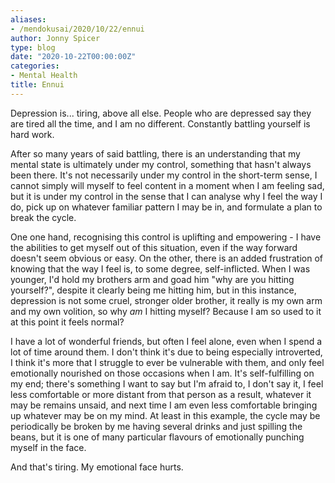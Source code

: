 ```yaml
---
aliases:
- /mendokusai/2020/10/22/ennui
author: Jonny Spicer
type: blog
date: "2020-10-22T00:00:00Z"
categories:
- Mental Health
title: Ennui
---
```

Depression is... tiring, above all else. People who are depressed say they are tired all the time, and I am no different. Constantly battling yourself is hard work.

After so many years of said battling, there is an understanding that my mental state is ultimately under my control, something that hasn't always been there. It's not necessarily
under my control in the short-term sense, I cannot simply will myself to feel content in a moment when I am feeling sad, but it is under my control in the sense that I can analyse
why I feel the way I do, pick up on whatever familiar pattern I may be in, and formulate a plan to break the cycle.

One one hand, recognising this control is uplifting and empowering - I have the abilities to get myself out of this situation, even if the way forward doesn't seem obvious or easy.
On the other, there is an added frustration of knowing that the way I feel is, to some degree, self-inflicted. When I was younger, I'd hold my brothers arm and goad him "why are you
hitting yourself?", despite it clearly being me hitting him, but in this instance, depression is not some cruel, stronger older brother, it really is my own arm and my own volition,
so why *am* I hitting myself? Because I am so used to it at this point it feels normal?

I have a lot of wonderful friends, but often I feel alone, even when I spend a lot of time around them. I don't think it's due to being especially introverted, I think it's more that
I struggle to ever be vulnerable with them, and only feel emotionally nourished on those occasions when I am. It's self-fulfilling on my end; there's something I want to say but I'm
afraid to, I don't say it, I feel less comfortable or more distant from that person as a result, whatever it may be remains unsaid, and next time I am even less comfortable bringing
up whatever may be on my mind. At least in this example, the cycle may be periodically be broken by me having several drinks and just spilling the beans, but it is one of many
particular flavours of emotionally punching myself in the face.

And that's tiring. My emotional face hurts.
